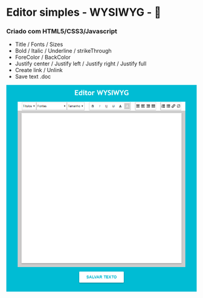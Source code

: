# Editor simples - WYSIWYG - 📃

### Criado com HTML5/CSS3/Javascript


- Title / Fonts / Sizes
- Bold / Italic / Underline / strikeThrough 
- ForeColor / BackColor
- Justify center / Justify left / Justify right / Justify full
- Create link / Unlink
- Save text .doc


 ![alt text](https://github.com/maiconboer/-wysiwyg-editor/blob/master/img/wysiwyg.png)
